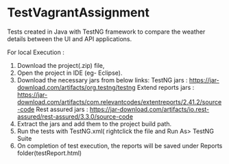 # TestVagrantAssignment
Tests created in Java with TestNG framework to compare the weather details between the UI and API applications.

For local Execution :
1. Download the project(.zip) file,
2. Open the project in IDE (eg- Eclipse).
3. Download the necessary jars from below links:
   TestNG jars :  https://jar-download.com/artifacts/org.testng/testng
   Extend reports jars : https://jar-download.com/artifacts/com.relevantcodes/extentreports/2.41.2/source-code
   Rest assured jars : https://jar-download.com/artifacts/io.rest-assured/rest-assured/3.3.0/source-code
4. Extract the jars and add them to the project build path.
5. Run the tests with TestNG.xml( rightclick the file and Run As> TestNG Suite
6. On completion of test execution, the reports will be saved under Reports folder(testReport.html)
